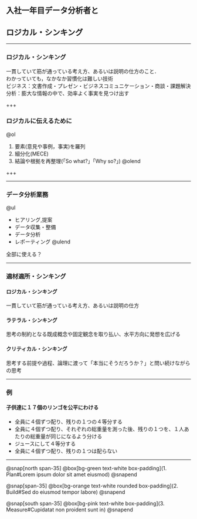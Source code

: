 ## 入社一年目データ分析者と
## ロジカル・シンキング

---

### ロジカル・シンキング
一貫していて筋が通っている考え方、あるいは説明の仕方のこと．  
わかっていても，なかなか習慣化は難しい技術  
ビジネス：文書作成・プレゼン・ビジネスコミュニケーション・商談・課題解決
分析：膨大な情報の中で、効率よく事実を見つけ出す

+++

### ロジカルに伝えるために

@ol
1. 要素(意見や事例，事実)を羅列
2. 細分化(MECE)
3. 結論や根拠を再整理(「So what?」「Why so?」)
@olend

+++

---

### データ分析業務

@ul
- ヒアリング,提案
- データ収集・整備
- データ分析
- レポーティング
@ulend

全部に使える？

---

### 適材適所・シンキング
#### ロジカル・シンキング
一貫していて筋が通っている考え方、あるいは説明の仕方
#### ラテラル・シンキング
思考の制約となる既成概念や固定観念を取り払い、水平方向に発想を広げる
#### クリティカル・シンキング
思考する前提や過程、論理に渡って「本当にそうだろうか？」と問い続けながらの思考

---

### 例
#### 子供達に１７個のリンゴを公平にわける
* 全員に４個ずつ配り、残りの１つの４等分する
* 全員に４個ずつ配り、それぞれの総重量を測った後、残りの１つを、１人あたりの総重量が同じになるよう分ける
* ジュースにして４等分する
* 全員に４個ずつ配り、残りの１つは配らない

---

@snap[north span-35]
@box[bg-green text-white box-padding](1. Plan#Lorem ipsum dolor sit amet eiusmod)
@snapend

@snap[span-35]
@box[bg-orange text-white rounded box-padding](2. Build#Sed do eiusmod tempor labore)
@snapend

@snap[south span-35]
@box[bg-pink text-white box-padding](3. Measure#Cupidatat non proident sunt in)
@snapend
